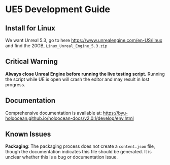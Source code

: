 # UE5 Development Guide

## Install for Linux
We want Unreal 5.3, go to here https://www.unrealengine.com/en-US/linux and find the 20GB, ```Linux_Unreal_Engine_5.3.zip```

## Critical Warning

**Always close Unreal Engine before running the live testing script.** Running the script while UE is open will crash the editor and may result in lost progress.

## Documentation

Comprehensive documentation is available at:
https://byu-holoocean.github.io/holoocean-docs/v2.0.1/develop/env.html

## Known Issues

**Packaging**: The packaging process does not create a `content.json` file, though the documentation indicates this file should be generated. It is unclear whether this is a bug or documentation issue.
